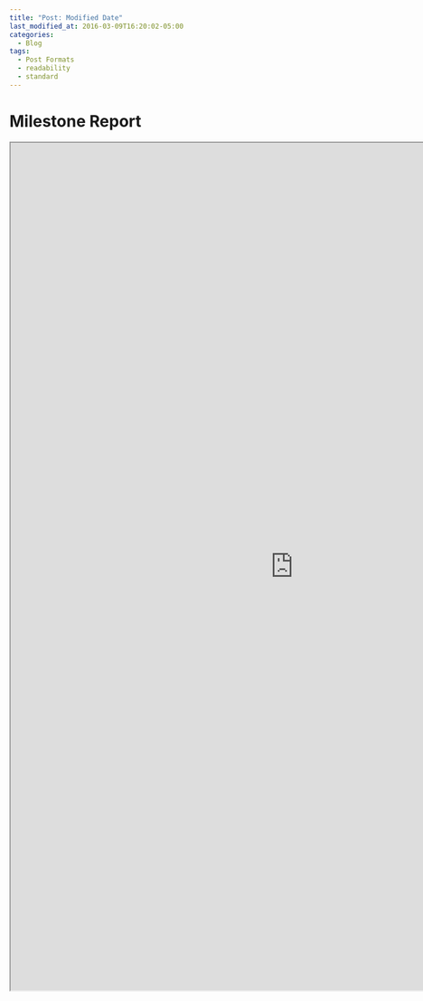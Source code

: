 ```yaml
---
title: "Post: Modified Date"
last_modified_at: 2016-03-09T16:20:02-05:00
categories:
  - Blog
tags:
  - Post Formats
  - readability
  - standard
---
```


# Milestone Report
<div>
<iframe src="https://docs.google.com/document/d/e/2PACX-1vQ9zIN8d_MLcdZY5vOxY_1x_Zx1lkK6UhVjxRV2_8-afuWYyHVrZtdusNjZHgfFxV6YxudcgPfv2YHd/pub?embedded=true" width=1000 height="1500"></iframe>
</div>